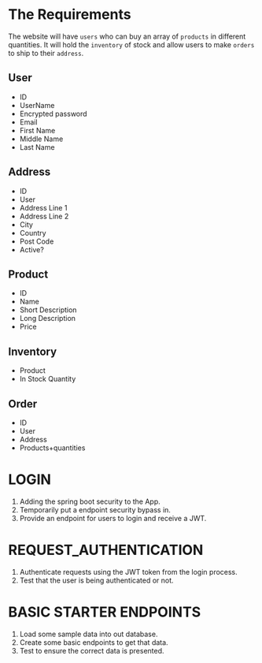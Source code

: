 # The Requirements

The website will have `users` who can buy an array of `products` in different quantities. It will hold the `inventory` of stock and allow users to make `orders` to ship to their `address`.

## User

- ID
- UserName
- Encrypted password
- Email
- First Name
- Middle Name
- Last Name

## Address

- ID
- User
- Address Line 1
- Address Line 2
- City
- Country
- Post Code
- Active?

## Product

- ID
- Name
- Short Description
- Long Description
- Price

 ## Inventory

- Product
- In Stock Quantity

## Order

- ID
- User
- Address
- Products+quantities

# LOGIN

1. Adding the spring boot security to the App.
2. Temporarily put a endpoint security bypass in.
3. Provide an endpoint for users to login and receive a JWT.

# REQUEST_AUTHENTICATION

1. Authenticate requests using the JWT token from the login process.
2. Test that the user is being authenticated or not.

# BASIC STARTER ENDPOINTS

1. Load some sample data into out database.
2. Create some basic endpoints to get that data.
3. Test to ensure the correct data is presented.





























